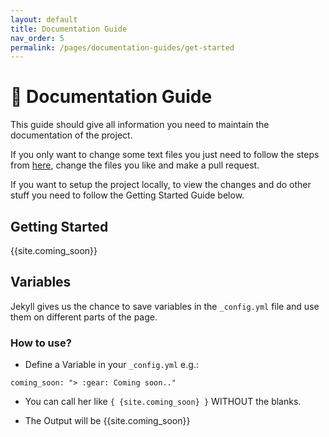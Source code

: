 ```yaml
---
layout: default
title: Documentation Guide
nav_order: 5
permalink: /pages/documentation-guides/get-started
---
```


# :book: Documentation Guide

This guide should give all information you need to maintain the documentation of the project.


If you only want to change some text files you just need to follow the steps from [here](/pages/development-guides/contribution), change the files you like and make a pull request.

If you want to setup the project locally, to view the changes and do other stuff you need to follow the Getting Started Guide below.


## **Getting Started**
{{site.coming_soon}}

## **Variables**
Jekyll gives us the chance to save variables in the `_config.yml` file and use them on different parts of the page.

### **How to use?**
- Define a Variable in your `_config.yml`
e.g.:
```
coming_soon: "> :gear: Coming soon.."
```

- You can call her like `{ {site.coming_soon} }` WITHOUT the blanks.

- The Output will be {{site.coming_soon}}